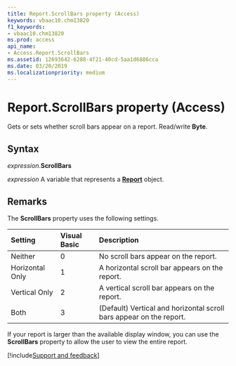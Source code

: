 ```yaml
---
title: Report.ScrollBars property (Access)
keywords: vbaac10.chm13820
f1_keywords:
- vbaac10.chm13820
ms.prod: access
api_name:
- Access.Report.ScrollBars
ms.assetid: 12693642-6288-4f21-40cd-5aa1d6886cca
ms.date: 03/20/2019
ms.localizationpriority: medium
---
```



# Report.ScrollBars property (Access)

Gets or sets whether scroll bars appear on a report. Read/write **Byte**.


## Syntax

_expression_.**ScrollBars**

_expression_ A variable that represents a **[Report](Access.Report.md)** object.


## Remarks

The **ScrollBars** property uses the following settings.

|Setting|Visual Basic|Description|
|:-----|:-----|:-----|
|Neither |0|No scroll bars appear on the report.|
|Horizontal Only |1|A horizontal scroll bar appears on the report.|
|Vertical Only |2|A vertical scroll bar appears on the report.|
|Both|3|(Default) Vertical and horizontal scroll bars appear on the report. |

If your report is larger than the available display window, you can use the **ScrollBars** property to allow the user to view the entire report.


[!include[Support and feedback](~/includes/feedback-boilerplate.md)]